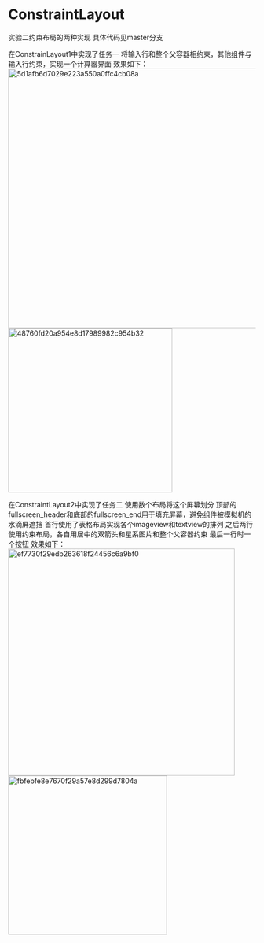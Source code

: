 # ConstraintLayout
实验二约束布局的两种实现
具体代码见master分支

在ConstrainLayout1中实现了任务一
将输入行和整个父容器相约束，其他组件与输入行约束，实现一个计算器界面
效果如下：
<img width="527" alt="5d1afb6d7029e223a550a0ffc4cb08a" src="https://github.com/user-attachments/assets/9e993f1c-4f00-4fcf-bd02-bab8ea131259">
<img width="334" alt="48760fd20a954e8d17989982c954b32" src="https://github.com/user-attachments/assets/519828ea-31f9-4c8d-9e75-fd933301746a">

在ConstraintLayout2中实现了任务二
使用数个布局将这个屏幕划分
顶部的fullscreen_header和底部的fullscreen_end用于填充屏幕，避免组件被模拟机的水滴屏遮挡
首行使用了表格布局实现各个imageview和textview的排列
之后两行使用约束布局，各自用居中的双箭头和星系图片和整个父容器约束
最后一行时一个按钮
效果如下：
<img width="461" alt="ef7730f29edb263618f24456c6a9bf0" src="https://github.com/user-attachments/assets/2c3b32cd-9f89-48eb-be26-07772a69a353">
<img width="323" alt="fbfebfe8e7670f29a57e8d299d7804a" src="https://github.com/user-attachments/assets/68a6378e-c78f-41d4-a0b9-7cb8ccb6d3c2">
